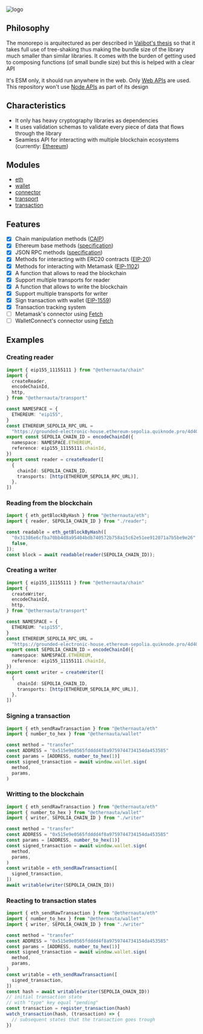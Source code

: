 ![logo](https://github.com/niconiahi/ethernauta/blob/main/assets/logo.svg)

## Philosophy

The monorepo is arquitectured as per described in [Valibot's thesis](https://valibot.dev/thesis.pdf) so that it takes full use of tree-shaking thus making the bundle size of the library much smaller than similar libraries. It comes with the burden of getting used to composing functions (of small bundle size) but this is helped with a clear API

It's ESM only, it should run anywhere in the web. Only [Web APIs](https://developer.mozilla.org/en-US/docs/Web/API) are used. This repository won't use [Node APIs](https://nodejs.org/dist/latest-v18.x/docs/api/) as part of its design

## Characteristics

- It only has heavy cryptography libraries as dependencies
- It uses validation schemas to validate every piece of data that flows through the library
- Seamless API for interacting with multiple blockchain ecosystems (currently: [Ethereum](https://ethereum.org/))

## Modules

- [eth](https://github.com/niconiahi/ethernauta/blob/main/packages/eth/README.md)
- [wallet](https://github.com/niconiahi/ethernauta/blob/main/packages/wallet/README.md)
- [connector](https://github.com/niconiahi/ethernauta/blob/main/packages/connector/README.md)
- [transport](https://github.com/niconiahi/ethernauta/blob/main/packages/transport/README.md)
- [transaction](https://github.com/niconiahi/ethernauta/blob/main/packages/transaction/README.md)

## Features

- [x] Chain manipulation methods ([CAIP](https://github.com/ChainAgnostic/caip-js))
- [x] Ethereum base methods ([specification](https://github.com/ethereum/execution-apis/tree/main/src/eth))
- [x] JSON RPC methods ([specification](https://www.jsonrpc.org/specification))
- [x] Methods for interacting with ERC20 contracts ([EIP-20](https://eips.ethereum.org/EIPS/eip-20))
- [x] Methods for interacting with Metamask ([EIP-1102](https://eips.ethereum.org/EIPS/eip-1102))
- [x] A function that allows to read the blockchain
- [x] Support multiple transports for reader
- [x] A function that allows to write the blockchain
- [x] Support multiple transports for writer
- [x] Sign transaction with wallet ([EIP-1559](https://eips.ethereum.org/EIPS/eip-1559))
- [x] Transaction tracking system
- [ ] Metamask's connector using [Fetch](https://developer.mozilla.org/en-US/docs/Web/API/Fetch_API)
- [ ] WalletConnect's connector using [Fetch](https://developer.mozilla.org/en-US/docs/Web/API/Fetch_API)

## Examples

### Creating reader

```ts
import { eip155_11155111 } from "@ethernauta/chain"
import {
  createReader,
  encodeChainId,
  http,
} from "@ethernauta/transport"

const NAMESPACE = {
  ETHEREUM: "eip155",
}
const ETHEREUM_SEPOLIA_RPC_URL =
  "https://grounded-electronic-house.ethereum-sepolia.quiknode.pro/4d40a4c7ec139649d4b1f43f5d536c3756faacc9/"
export const SEPOLIA_CHAIN_ID = encodeChainId({
  namespace: NAMESPACE.ETHEREUM,
  reference: eip155_11155111.chainId,
})
export const reader = createReader([
  {
    chainId: SEPOLIA_CHAIN_ID,
    transports: [http(ETHEREUM_SEPOLIA_RPC_URL)],
  },
])
```

### Reading from the blockchain

```ts
import { eth_getBlockByHash } from "@ethernauta/eth";
import { reader, SEPOLIA_CHAIN_ID } from "./reader";

const readable = eth_getBlockByHash([
  "0x31386e6cfba70bb4d8a95404bdb740572b758a15c62e51ee912071a7b5be9e26",
  false,
]);
const block = await readable(reader(SEPOLIA_CHAIN_ID));
```

### Creating a writer

```ts
import { eip155_11155111 } from "@ethernauta/chain"
import {
  createWriter,
  encodeChainId,
  http,
} from "@ethernauta/transport"

const NAMESPACE = {
  ETHEREUM: "eip155",
}
const ETHEREUM_SEPOLIA_RPC_URL =
  "https://grounded-electronic-house.ethereum-sepolia.quiknode.pro/4d40a4c7ec139649d4b1f43f5d536c3756faacc9/"
export const SEPOLIA_CHAIN_ID = encodeChainId({
  namespace: NAMESPACE.ETHEREUM,
  reference: eip155_11155111.chainId,
})
export const writer = createWriter([
  {
    chainId: SEPOLIA_CHAIN_ID,
    transports: [http(ETHEREUM_SEPOLIA_RPC_URL)],
  },
])
```

### Signing a transaction

```ts
import { eth_sendRawTransaction } from "@ethernauta/eth"
import { number_to_hex } from "@ethernauta/wallet"

const method = "transfer"
const ADDRESS = "0x515e9e0565fdddd4f8a9759744734154da453585"
const params = [ADDRESS, number_to_hex(1)]
const signed_transaction = await window.wallet.sign(
  method,
  params,
)
```

### Writting to the blockchain

```ts
import { eth_sendRawTransaction } from "@ethernauta/eth"
import { number_to_hex } from "@ethernauta/wallet"
import { writer, SEPOLIA_CHAIN_ID } from "./writer"

const method = "transfer"
const ADDRESS = "0x515e9e0565fdddd4f8a9759744734154da453585"
const params = [ADDRESS, number_to_hex(1)]
const signed_transaction = await window.wallet.sign(
  method,
  params,
)
const writable = eth_sendRawTransaction([
  signed_transaction,
])
await writable(writer(SEPOLIA_CHAIN_ID))
```

### Reacting to transaction states

```ts
import { eth_sendRawTransaction } from "@ethernauta/eth"
import { number_to_hex } from "@ethernauta/wallet"
import { writer, SEPOLIA_CHAIN_ID } from "./writer"

const method = "transfer"
const ADDRESS = "0x515e9e0565fdddd4f8a9759744734154da453585"
const params = [ADDRESS, number_to_hex(1)]
const signed_transaction = await window.wallet.sign(
  method,
  params,
)
const writable = eth_sendRawTransaction([
  signed_transaction,
])
const hash = await writable(writer(SEPOLIA_CHAIN_ID))
// initial transaction state 
// with "type" key equal "pending"
const transaction = register_transaction(hash)
watch_transaction(hash, (transaction) => {
  // subsequent states that the transaction goes trough
})
```
